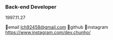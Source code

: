 ### Back-end Developer



1997.11.27

🌟email lch92458@gmail.com
🌟github 
🌟instagram https://www.instagram.com/dev.chunho/
